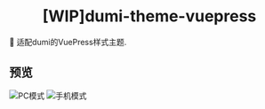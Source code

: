 <h1 align="center">[WIP]dumi-theme-vuepress</h1>

📖 适配dumi的VuePress样式主题.

## 预览

![PC模式](https://s3.ax1x.com/2021/02/21/yIXHJK.png)
![手机模式](https://s3.ax1x.com/2021/02/21/yIX7i6.png)